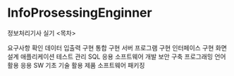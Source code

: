 # InfoProsessingEnginner
정보처리기사 실기 <목차>

요구사항 확인
데이터 입출력 구현
통합 구현
서버 프로그램 구현
인터페이스 구현
화면 설계
애플리케이션 테스트 관리
SQL 응용
소프트웨어 개발 보안 구축
프로그래밍 언어 활용
응용 SW 기초 기술 활용
제품 소프트웨어 패키징
